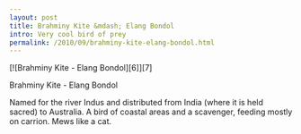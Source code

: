 ```yaml
---
layout: post
title: Brahminy Kite &mdash; Elang Bondol
intro: Very cool bird of prey
permalink: /2010/09/brahminy-kite-elang-bondol.html
---
```

<div markdown="1" class="border">
[![Brahminy Kite - Elang Bondol][6]][7]

   [6]: http://lh4.googleusercontent.com/-rYNdWW8l3KE/ThWbEkHIcJI/AAAAAAAAB7s/Y6EMJuD62gw/s800/DSC_9781.jpg (Brahminy Kite - Elang Bondol)
   [7]: http://www.flickr.com/photos/fajarnurdiansyah/5011018121/

Brahminy Kite - Elang Bondol
</div>
 
Named for the river Indus and distributed from India (where it is held sacred)
to Australia. A bird of coastal areas and a scavenger, feeding mostly on
carrion. Mews like a cat.